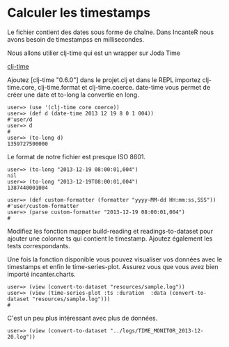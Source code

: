 # Calculer les timestamps

Le fichier contient des dates sous forme de chaîne. Dans IncanteR nous avons besoin de timestampss en millisecondes.

Nous allons utilier clj-time qui est un wrapper sur Joda Time

[clj-time](https://github.com/clj-time/clj-time)

Ajoutez [clj-time "0.6.0"] dans le projet.clj et dans le REPL importez clj-time.core, clj-time.format et clj-time.coerce. date-time vous permet de créer une date et to-long la convertie en long.

<pre><code>user=> (use '(clj-time core coerce))
user=> (def d (date-time 2013 12 19 8 0 1 004))
#'user/d
user=> d
#<DateTime 2013-02-01T14:05:00.000Z>
user=> (to-long d)
1359727500000
</code></pre>

Le format de notre fichier est presque ISO 8601.

<pre><code>user=> (to-long "2013-12-19 08:00:01,004")
nil
user=> (to-long "2013-12-19T08:00:01,004")
1387440001004
</code></pre>


<pre><code>user=> (def custom-formatter (formatter "yyyy-MM-dd HH:mm:ss,SSS"))
#'user/custom-formatter
user=> (parse custom-formatter "2013-12-19 08:00:01,004")
#<DateTime 2013-12-19T08:00:01.004Z>
</code></pre>

Modifiez les fonction mapper build-reading et readings-to-dataset pour ajouter une colonne ts qui contient le timestamp. Ajoutez également les tests correspondants.

Une fois la fonction disponible vous pouvez visualiser vos données avec le timestamps et enfin le time-series-plot. Assurez vous que vous avez bien importé incanter.charts.

<pre><code>user=> (view (convert-to-dataset "resources/sample.log"))
user=> (view (time-series-plot :ts :duration  :data (convert-to-dataset "resources/sample.log")))
#
</code></pre>

C'est un peu plus intéressant avec plus de données.

<pre><code>user=> (view (convert-to-dataset "../logs/TIME_MONITOR_2013-12-20.log"))
</code></pre>

